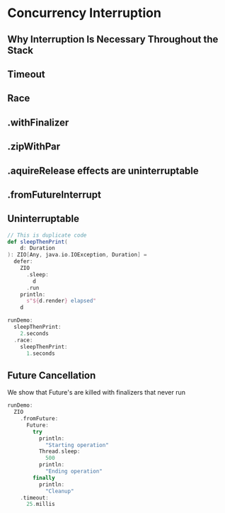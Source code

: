 # Concurrency Interruption

## Why Interruption Is Necessary Throughout the Stack

## Timeout
## Race

## .withFinalizer
## .zipWithPar
## .aquireRelease effects are uninterruptable
## .fromFutureInterrupt

## Uninterruptable


```scala mdoc
// This is duplicate code
def sleepThenPrint(
    d: Duration
): ZIO[Any, java.io.IOException, Duration] =
  defer:
    ZIO
      .sleep:
        d
      .run
    println:
      s"${d.render} elapsed"
    d
```

```scala mdoc
runDemo:
  sleepThenPrint:
    2.seconds
  .race:
    sleepThenPrint:
      1.seconds
```

## Future Cancellation

We show that Future's are killed with finalizers that never run

```scala mdoc
runDemo:
  ZIO
    .fromFuture:
      Future:
        try
          println:
            "Starting operation"
          Thread.sleep:
            500
          println:
            "Ending operation"
        finally
          println:
            "Cleanup"
    .timeout:
      25.millis
```
